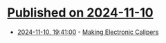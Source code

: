 # [Published on 2024-11-10](index.md)

* [2024-11-10, 19:41:00](https://soylentnews.org/article.pl?sid=24/11/09/0554243&from=rss) - [Making Electronic Calipers](https://soylentnews.org/article.pl?sid=24/11/09/0554243&from=rss)
